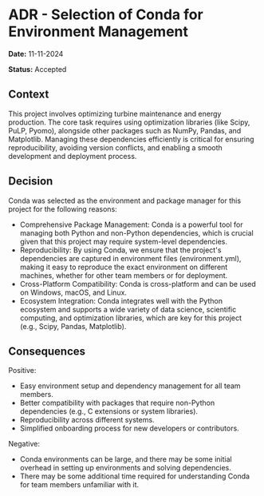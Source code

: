 # ADR - Selection of Conda for Environment Management

**Date:** 11-11-2024

**Status:** Accepted

## Context

This project involves optimizing turbine maintenance and energy production. The core task requires using optimization libraries (like Scipy, PuLP, Pyomo), alongside other packages such as NumPy, Pandas, and Matplotlib. Managing these dependencies efficiently is critical for ensuring reproducibility, avoiding version conflicts, and enabling a smooth development and deployment process.

## Decision

Conda was selected as the environment and package manager for this project for the following reasons: 
- Comprehensive Package Management: Conda is a powerful tool for managing both Python and non-Python dependencies, which is crucial given that this project may require system-level dependencies.
- Reproducibility: By using Conda, we ensure that the project's dependencies are captured in environment files (environment.yml), making it easy to reproduce the exact environment on different machines, whether for other team members or for deployment.
- Cross-Platform Compatibility: Conda is cross-platform and can be used on Windows, macOS, and Linux.
- Ecosystem Integration: Conda integrates well with the Python ecosystem and supports a wide variety of data science, scientific computing, and optimization libraries, which are key for this project (e.g., Scipy, Pandas, Matplotlib).

## Consequences

Positive:
- Easy environment setup and dependency management for all team members.
- Better compatibility with packages that require non-Python dependencies (e.g., C extensions or system libraries).
- Reproducibility across different systems.
- Simplified onboarding process for new developers or contributors.

Negative:
- Conda environments can be large, and there may be some initial overhead in setting up environments and solving dependencies.
- There may be some additional time required for understanding Conda for team members unfamiliar with it.
